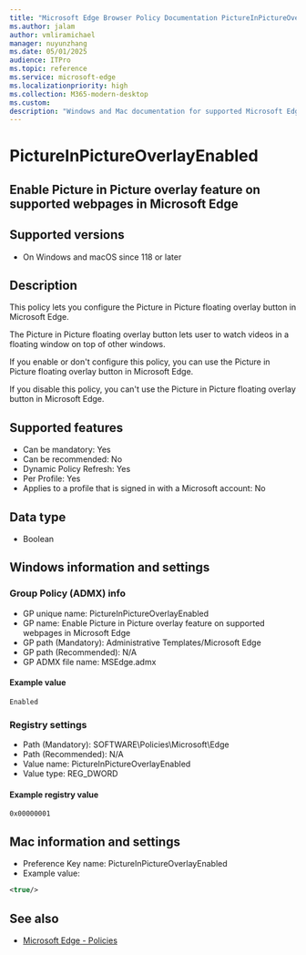 ```yaml
---
title: "Microsoft Edge Browser Policy Documentation PictureInPictureOverlayEnabled"
ms.author: jalam
author: vmliramichael
manager: nuyunzhang
ms.date: 05/01/2025
audience: ITPro
ms.topic: reference
ms.service: microsoft-edge
ms.localizationpriority: high
ms.collection: M365-modern-desktop
ms.custom:
description: "Windows and Mac documentation for supported Microsoft Edge Browser policy: Enable Picture in Picture overlay feature on supported webpages in Microsoft Edge"
---
```


<!--THIS FILE IS AUTOMATICALLY GENERATED. MANUAL CHANGES WILL BE OVERWRITTEN.-->
<!--Please contact the Microsoft Edge Manageability team with any questions.-->

# PictureInPictureOverlayEnabled

## Enable Picture in Picture overlay feature on supported webpages in Microsoft Edge


## Supported versions

- On Windows and macOS since 118 or later

## Description

This policy lets you configure the Picture in Picture floating overlay button in Microsoft Edge.

The Picture in Picture floating overlay button lets user to  watch videos in a floating window on top of other windows.

If you enable or don't configure this policy, you can use the Picture in Picture floating overlay button in Microsoft Edge.

If you disable this policy, you can't use the Picture in Picture floating overlay button in Microsoft Edge.

## Supported features

- Can be mandatory: Yes
- Can be recommended: No
- Dynamic Policy Refresh: Yes
- Per Profile: Yes
- Applies to a profile that is signed in with a Microsoft account: No

## Data type

- Boolean

## Windows information and settings

### Group Policy (ADMX) info

- GP unique name: PictureInPictureOverlayEnabled
- GP name: Enable Picture in Picture overlay feature on supported webpages in Microsoft Edge
- GP path (Mandatory): Administrative Templates/Microsoft Edge
- GP path (Recommended): N/A
- GP ADMX file name: MSEdge.admx

#### Example value

```
Enabled
```

### Registry settings

- Path (Mandatory): SOFTWARE\Policies\Microsoft\Edge
- Path (Recommended): N/A
- Value name: PictureInPictureOverlayEnabled
- Value type: REG_DWORD

#### Example registry value

```
0x00000001
```


## Mac information and settings

- Preference Key name: PictureInPictureOverlayEnabled
- Example value:

```xml
<true/>
```

## See also
- [Microsoft Edge - Policies](../microsoft-edge-policies.md)
